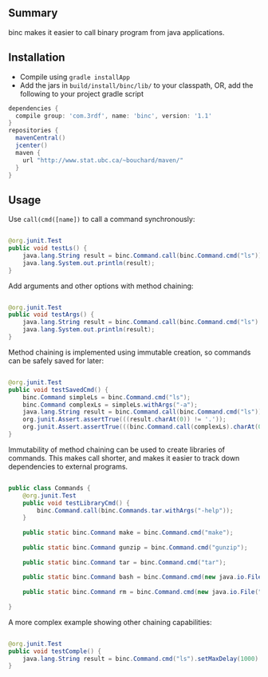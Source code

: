 <!-- File generated by tutorialj -->
Summary
-------

binc makes it easier to call binary program from java applications.

Installation
------------

- Compile using ``gradle installApp``
- Add the jars in  ``build/install/binc/lib/`` to your classpath, OR, add
the following to your project gradle script 

```groovy
dependencies {
  compile group: 'com.3rdf', name: 'binc', version: '1.1'
}
repositories {
  mavenCentral()
  jcenter()
  maven {
    url "http://www.stat.ubc.ca/~bouchard/maven/"
  }
}
```




Usage
-------

Use ``call(cmd([name])`` to call a command synchronously:


```java

@org.junit.Test
public void testLs() {
    java.lang.String result = binc.Command.call(binc.Command.cmd("ls"));
    java.lang.System.out.println(result);
}
```

Add arguments and other options with method chaining:


```java

@org.junit.Test
public void testArgs() {
    java.lang.String result = binc.Command.call(binc.Command.cmd("ls").withArgs("-a"));
    java.lang.System.out.println(result);
}
```

Method chaining is implemented using immutable creation,
so commands can be safely saved for later:


```java

@org.junit.Test
public void testSavedCmd() {
    binc.Command simpleLs = binc.Command.cmd("ls");
    binc.Command complexLs = simpleLs.withArgs("-a");
    java.lang.String result = binc.Command.call(binc.Command.cmd("ls"));
    org.junit.Assert.assertTrue(((result.charAt(0)) != '.'));
    org.junit.Assert.assertTrue(((binc.Command.call(complexLs).charAt(0)) == '.'));
}
```

Immutability of method chaining can be used to create
libraries of commands. This makes call shorter, and makes
it easier to track down dependencies to external programs.


```java

public class Commands {
    @org.junit.Test
    public void testLibraryCmd() {
        binc.Command.call(binc.Commands.tar.withArgs("-help"));
    }
    
    public static binc.Command make = binc.Command.cmd("make");
    
    public static binc.Command gunzip = binc.Command.cmd("gunzip");
    
    public static binc.Command tar = binc.Command.cmd("tar");
    
    public static binc.Command bash = binc.Command.cmd(new java.io.File("/bin/bash"));
    
    public static binc.Command rm = binc.Command.cmd(new java.io.File("/bin/rm"));
    
}
```

A more complex example showing other chaining
capabilities:


```java

@org.junit.Test
public void testComple() {
    java.lang.String result = binc.Command.cmd("ls").setMaxDelay(1000).ranIn(new java.io.File("/")).callWithInputStreamContents("to input stream");
}
```

